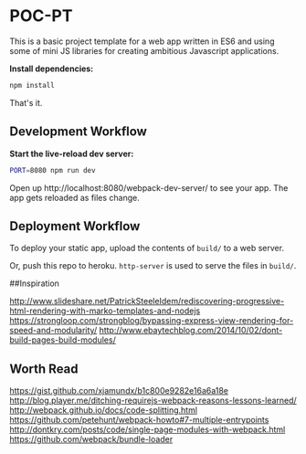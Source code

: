 # POC-PT

This is a basic project template for a web app written in ES6 and using some of mini JS libraries for creating ambitious Javascript applications.

**Install dependencies:**

```sh
npm install
```

That's it.

## Development Workflow

**Start the live-reload dev server:**

```sh
PORT=8080 npm run dev
```

Open up http://localhost:8080/webpack-dev-server/ to see your app.
The app gets reloaded as files change.

## Deployment Workflow

To deploy your static app, upload the contents of `build/` to a web server.

Or, push this repo to heroku. `http-server` is used to serve the files in `build/`.

##Inspiration

http://www.slideshare.net/PatrickSteeleIdem/rediscovering-progressive-html-rendering-with-marko-templates-and-nodejs
https://strongloop.com/strongblog/bypassing-express-view-rendering-for-speed-and-modularity/
http://www.ebaytechblog.com/2014/10/02/dont-build-pages-build-modules/

## Worth Read

https://gist.github.com/xjamundx/b1c800e9282e16a6a18e
http://blog.player.me/ditching-requirejs-webpack-reasons-lessons-learned/
http://webpack.github.io/docs/code-splitting.html
https://github.com/petehunt/webpack-howto#7-multiple-entrypoints
http://dontkry.com/posts/code/single-page-modules-with-webpack.html
https://github.com/webpack/bundle-loader